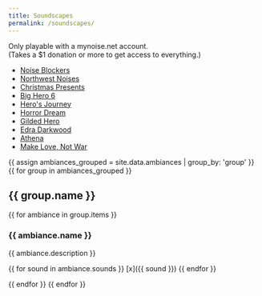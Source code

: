 ```yaml
---
title: Soundscapes
permalink: /soundscapes/
---
```


Only playable with a mynoise.net account.  
(Takes a $1 donation or more to get access to everything.)

- [Noise Blockers](http://dakre.tumblr.com/NoiseBlockers)
- [Northwest Noises](http://dakre.tumblr.com/NorthwestNoises)
- [Christmas Presents](http://dakre.tumblr.com/ChristmasPresents)
- [Big Hero 6](http://dakre.tumblr.com/BigHero6)
- [Hero's Journey](http://dakre.tumblr.com/HerosJourney)
- [Horror Dream](http://dakre.tumblr.com/HorrorDream)
- [Gilded Hero](http://dakre.tumblr.com/GildedHero)
- [Edra Darkwood](http://dakre.tumblr.com/EdraDarkwood)
- [Athena](http://dakre.tumblr.com/Athena)
- [Make Love, Not War](http://dakre.tumblr.com/MakeLoveNotWar)

{{ assign ambiances_grouped = site.data.ambiances | group_by: 'group' }}
{{ for group in ambiances_grouped }}

## {{ group.name }}

{{ for ambiance in group.items }}

### {{ ambiance.name }}

{{ ambiance.description }}

{{ for sound in ambiance.sounds }}
[x]({{ sound }})
{{ endfor }}

{{ endfor }}
{{ endfor }}
